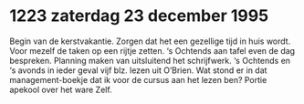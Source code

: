 # 1223 zaterdag 23 december 1995
Begin van de kerstvakantie. Zorgen dat het een gezellige tijd in huis wordt. Voor mezelf de taken op een rijtje zetten. ‘s Ochtends aan tafel even de dag bespreken. Planning maken van uitsluitend het schrijfwerk. ‘s Ochtends en ‘s avonds in ieder geval vijf blz. lezen uit O’Brien. Wat stond er in dat management-boekje dat ik voor de cursus aan het lezen ben? Portie apekool over het ware Zelf.